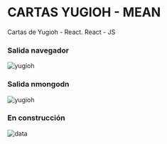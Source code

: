 # CARTAS YUGIOH - MEAN
Cartas de Yugioh - React.
React - JS

### Salida navegador
![yugioh](https://user-images.githubusercontent.com/7141537/66805502-d8e2a200-eeea-11e9-823d-2fbdd23ec1c7.PNG)

### Salida nmongodn
![yugioh](https://user-images.githubusercontent.com/7141537/66805714-50b0cc80-eeeb-11e9-8894-94a7edb80f5f.PNG)

### En construcción 
![data](https://user-images.githubusercontent.com/7141537/48297627-294fb500-e47b-11e8-9d9c-4b184aefd012.png)
